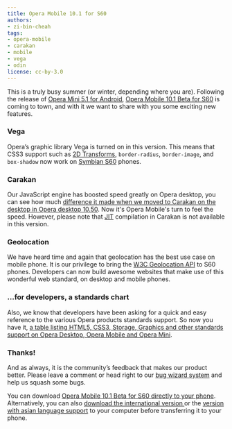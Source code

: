 ```yaml
---
title: Opera Mobile 10.1 for S60
authors:
- zi-bin-cheah
tags:
- opera-mobile
- carakan
- mobile
- vega
- odin
license: cc-by-3.0
---
```


<p>
This is a truly busy summer (or winter, depending where you are). Following the release of <a href="http://my.opera.com/ODIN/blog/just-out-opera-mini-5-1-for-android"> Opera Mini 5.1 for Android</a>, <a href="http://www.opera.com/mobile/">Opera Mobile 10.1 Beta for S60</a> is coming to town, and with it we want to share with you some exciting new features.
</p>

<h3>Vega</h3>
<p>
Opera’s graphic library Vega is turned on in this version. This means that CSS3 support such as <a href="http://dev.opera.com/articles/view/css3-transitions-and-2d-transforms/">2D Transforms</a>, <code>border-radius</code>, <code>border-image</code>, and <code>box-shadow</code> now work on <a href="http://en.wikipedia.org/wiki/S60_(software_platform)">Symbian S60</a> phones.
</p>

<h3>Carakan</h3>
<p>
Our JavaScript engine has boosted speed greatly on Opera desktop, you can see how much <a href="http://my.opera.com/ODIN/blog/opera-10-5-pre-alpha-build-released-here-is-whats-new">difference it made when we moved to Carakan on the desktop in Opera desktop 10.50</a>. Now it&#39;s Opera Mobile&#39;s turn to feel the speed. However, please note that <a href="http://en.wikipedia.org/wiki/Just-in-time_compilation" title="Just In Time">JIT</a> compilation in Carakan is not available in this version.
</p>

<h3>Geolocation</h3>
<p>
We have heard time and again that geolocation has the best use case on mobile phone. It is our privilege to bring the <a href="http://dev.opera.com/articles/view/how-to-use-the-w3c-geolocation-api/">W3C Geolocation API</a> to S60 phones. Developers can now build awesome websites that make use of this wonderful web standard, on desktop and mobile phones.
</p>
<h3>…for developers, a standards chart</h3>
<p>
Also, we know that developers have been asking for a quick and easy reference to the various Opera products standards support. So now you have it, <a href="http://www.opera.com/docs/specs/productspecs/">a table listing HTML5, CSS3, Storage, Graphics and other standards support on Opera Desktop, Opera Mobile and Opera Mini</a>.
<p>
<h3>Thanks!</h3>
<p>
And as always, it is the community’s feedback that makes our product better. Please leave a comment or head right to our <a href="https://bugs.opera.com/wizard">bug wizard system</a> and help us squash some bugs.
</p>
<p>
You can download <a href="http://m.opera.com/next">Opera Mobile 10.1 Beta for S60 directly to your phone</a>. Alternatively, you can also <a href="http://www.opera.com/download/get.pl?sub=++++&amp;id=33062&amp;location=270&amp;nothanks=yes">download the international version </a> or the <a href="http://www.opera.com/download/get.pl?sub=++++&amp;id=33063&amp;location=270&amp;nothanks=yes">version with asian language support</a> to your computer before transferring it to your phone.
</p></p></p>
